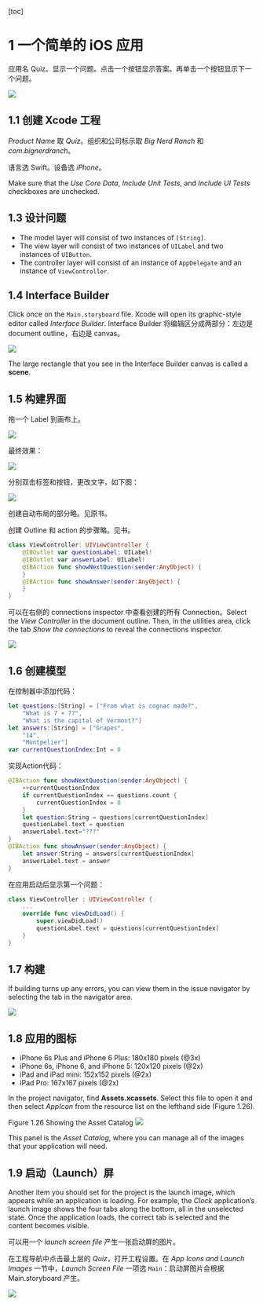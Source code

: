 [toc]

# 1 一个简单的 iOS 应用

应用名 Quiz。显示一个问题。点击一个按钮显示答案。再单击一个按钮显示下一个问题。

![](img/f1-1.png)

## 1.1 创建 Xcode 工程

*Product Name* 取 *Quiz*。组织和公司标示取 *Big Nerd Ranch* 和 *com.bignerdranch*。

语言选 Swift。设备选 *iPhone*。

Make sure that the *Use Core Data*, *Include Unit Tests*, and *Include UI Tests* checkboxes are unchecked.

## 1.3 设计问题

- The model layer will consist of two instances of `[String]`.
- The view layer will consist of two instances of `UILabel` and two instances of`UIButton`.
- The controller layer will consist of an instance of `AppDelegate` and an instance of `ViewController`.

## 1.4 Interface Builder

Click once on the `Main.storyboard` file. Xcode will open its graphic-style editor called *Interface Builder*. Interface Builder 将编辑区分成两部分：左边是 document outline，右边是 canvas。

![](img/f1-8.png)

The large rectangle that you see in the Interface Builder canvas is called a **scene**.

## 1.5 构建界面

拖一个 Label 到画布上。

![](img/f1-11.png)

最终效果：

![](img/f1-12.png)

分别双击标签和按钮，更改文字，如下图：

![](img/f1-13.png)

创建自动布局的部分略。见原书。

创建 Outline 和 action 的步骤略。见书。

```swift
class ViewController: UIViewController {
	@IBOutlet var questionLabel: UILabel!
	@IBOutlet var answerLabel: UILabel!
	@IBAction func showNextQuestion(sender:AnyObject) {
	}
	@IBAction func showAnswer(sender:AnyObject) {
	}
}
```

可以在右侧的 connections inspector 中查看创建的所有 Connection。Select the *View Controller* in the document outline. Then, in the utilities area, click the tab *Show the connections* to reveal the connections inspector.

![](img/f1-24.png)

## 1.6 创建模型

在控制器中添加代码：

```swift
let questions:[String] = ["From what is cognac made?",
	"What is 7 + 7?",
	"What is the capital of Vermont?"]
let answers:[String] = ["Grapes",
	"14",
	"Montpelier"]
var currentQuestionIndex:Int = 0
```

实现Action代码：

```swift
@IBAction func showNextQuestion(sender:AnyObject) {
	++currentQuestionIndex
	if currentQuestionIndex == questions.count {
		currentQuestionIndex = 0
	}
	let question:String = questions[currentQuestionIndex]
	questionLabel.text = question
	answerLabel.text="???"
}
@IBAction func showAnswer(sender:AnyObject) {
	let answer:String = answers[currentQuestionIndex]
	answerLabel.text = answer
}
```

在应用启动后显示第一个问题：

```swift
class ViewController : UIViewController {
	...
	override func viewDidLoad() {
		super.viewDidLoad()
		questionLabel.text = questions[currentQuestionIndex]
	}
}
```

## 1.7 构建

If building turns up any errors, you can view them in the issue navigator by selecting the tab in the navigator area.

![](img/f1-25.png)

## 1.8 应用的图标

- iPhone 6s Plus and iPhone 6 Plus: 180x180 pixels (@3x)- iPhone 6s, iPhone 6, and iPhone 5: 120x120 pixels (@2x)
- iPad and iPad mini: 152x152 pixels (@2x)
- iPad Pro: 167x167 pixels (@2x)

In the project navigator, find **Assets.xcassets**. Select this file to open it and then select *AppIcon* from the resource list on the lefthand side (Figure 1.26).

Figure 1.26 Showing the Asset Catalog
![](img/f1-26.png)

This panel is the *Asset Catalog*, where you can manage all of the images that your application will need.

## 1.9 启动（Launch）屏

Another item you should set for the project is the launch image, which appears while an application is loading. For example, the *Clock* application’s launch image shows the four tabs along the bottom, all in the unselected state. Once the application loads, the correct tab is selected and the content becomes visible.

可以用一个 *launch screen file* 产生一张启动屏的图片。

在工程导航中点击最上层的 *Quiz*，打开工程设置。在 *App Icons and Launch Images* 一节中，*Launch Screen File* 一项选 `Main`：启动屏图片会根据 Main.storyboard 产生。

![](img/f1-28.png)
